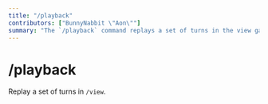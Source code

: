 ```yaml
---
title: "/playback"
contributors: ["BunnyNabbit \"Aon\""]
summary: "The `/playback` command replays a set of turns in the view gallery."
---
```


# /playback

Replay a set of turns in `/view`.
